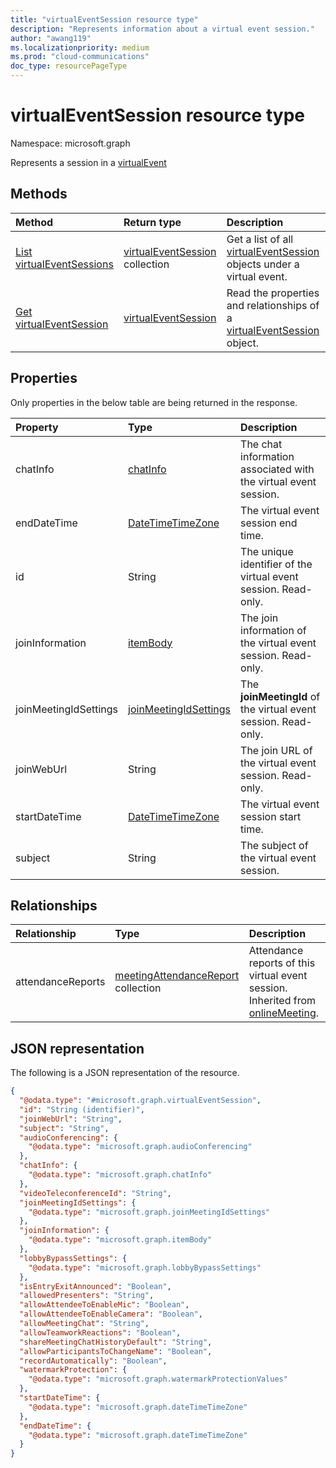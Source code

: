 ```yaml
---
title: "virtualEventSession resource type"
description: "Represents information about a virtual event session."
author: "awang119"
ms.localizationpriority: medium
ms.prod: "cloud-communications"
doc_type: resourcePageType
---
```


# virtualEventSession resource type

Namespace: microsoft.graph

Represents a session in a [virtualEvent](../resources/virtualevent.md)

## Methods

|Method|Return type|Description|
|:---|:---|:---|
|[List virtualEventSessions](../api/virtualevent-list-sessions.md)|[virtualEventSession](../resources/virtualeventsession.md) collection|Get a list of all [virtualEventSession](../resources/virtualeventsession.md) objects under a virtual event.|
|[Get virtualEventSession](../api/virtualeventsession-get.md)|[virtualEventSession](../resources/virtualeventsession.md)|Read the properties and relationships of a [virtualEventSession](../resources/virtualeventsession.md) object.|

## Properties

Only properties in the below table are being returned in the response.

| Property              | Type                                          | Description    |
| :-------------------- | :-------------------------------------------- | :------------------------------------ |
| chatInfo              | [chatInfo](chatinfo.md) | The chat information associated with the virtual event session.  |
| endDateTime           | [DateTimeTimeZone](datetimetimezone.md) | The virtual event session end time.   |
| id | String | The unique identifier of the virtual event session. Read-only.    |
| joinInformation | [itemBody](itembody.md) | The join information of the virtual event session. Read-only. |
| joinMeetingIdSettings | [joinMeetingIdSettings](joinmeetingidsettings.md) | The **joinMeetingId** of the virtual event session. Read-only. |
| joinWebUrl | String | The join URL of the virtual event session. Read-only. |
| startDateTime | [DateTimeTimeZone](datetimetimezone.md) | The virtual event session start time. |
| subject | String | The subject of the virtual event session. |

## Relationships

|Relationship|Type|Description|
|:---|:---|:---|
|attendanceReports|[meetingAttendanceReport](../resources/meetingattendancereport.md) collection|Attendance reports of this virtual event session. Inherited from [onlineMeeting](../resources/onlinemeeting.md).|

## JSON representation
The following is a JSON representation of the resource.
<!-- {
  "blockType": "resource",
  "keyProperty": "id",
  "@odata.type": "microsoft.graph.virtualEventSession",
  "baseType": "microsoft.graph.onlineMeetingBase",
  "openType": false
}
-->
``` json
{
  "@odata.type": "#microsoft.graph.virtualEventSession",
  "id": "String (identifier)",
  "joinWebUrl": "String",
  "subject": "String",
  "audioConferencing": {
    "@odata.type": "microsoft.graph.audioConferencing"
  },
  "chatInfo": {
    "@odata.type": "microsoft.graph.chatInfo"
  },
  "videoTeleconferenceId": "String",
  "joinMeetingIdSettings": {
    "@odata.type": "microsoft.graph.joinMeetingIdSettings"
  },
  "joinInformation": {
    "@odata.type": "microsoft.graph.itemBody"
  },
  "lobbyBypassSettings": {
    "@odata.type": "microsoft.graph.lobbyBypassSettings"
  },
  "isEntryExitAnnounced": "Boolean",
  "allowedPresenters": "String",
  "allowAttendeeToEnableMic": "Boolean",
  "allowAttendeeToEnableCamera": "Boolean",
  "allowMeetingChat": "String",
  "allowTeamworkReactions": "Boolean",
  "shareMeetingChatHistoryDefault": "String",
  "allowParticipantsToChangeName": "Boolean",
  "recordAutomatically": "Boolean",
  "watermarkProtection": {
    "@odata.type": "microsoft.graph.watermarkProtectionValues"
  },
  "startDateTime": {
    "@odata.type": "microsoft.graph.dateTimeTimeZone"
  },
  "endDateTime": {
    "@odata.type": "microsoft.graph.dateTimeTimeZone"
  }
}
```

